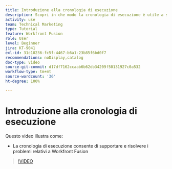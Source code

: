 ```yaml
---
title: Introduzione alla cronologia di esecuzione
description: Scopri in che modo la cronologia di esecuzione è utile a supportare e risolvere i problemi in [!DNL Adobe Workfront Fusion].
activity: use
team: Technical Marketing
type: Tutorial
feature: Workfront Fusion
role: User
level: Beginner
jira: KT-9041
exl-id: 31c10236-fc5f-4467-b6a1-23b85f6bd0f7
recommendations: noDisplay,catalog
doc-type: video
source-git-commit: d17df7162ccaab6b62db34209f50131927c0a532
workflow-type: tm+mt
source-wordcount: '36'
ht-degree: 100%

---
```


# Introduzione alla cronologia di esecuzione

Questo video illustra come:

* La cronologia di esecuzione consente di supportare e risolvere i problemi relativi a Workfront Fusion

>[!VIDEO](https://video.tv.adobe.com/v/335282/?quality=12&learn=on&enablevpops)
